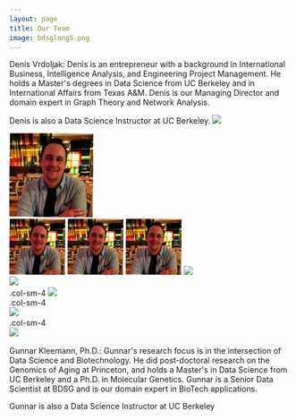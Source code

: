 ```yaml
---
layout: page
title: Our Team
image: bdsglong5.png
---
```


<div class="row">
  <div class="col-md-8" markdown="1">
  Denis Vrdoljak: Denis is an entrepreneur with a background in International Business, Intelligence Analysis, and Engineering Project Management. He holds a Master's degrees in  Data Science from UC Berkeley and in International Affairs from Texas A&M. Denis is our Managing Director and domain expert in Graph Theory and Network Analysis.

  Denis is also a Data Science Instructor at UC Berkeley.
<img src="{{ site.baseurl }}/img/drawingFl2.jpg">


</div>
  <div class="col-md-4" markdown="1">
  <img height="150px" class="center-block" src="img/DVrdoljak.jpg">
  </div>
</div> 


</div>
  <div class="col-md-4" markdown="1">
  <img height="100px" class="center-block" src="img/DVrdoljak.jpg">
    <img height="100px" class="center-block" src="img/DVrdoljak.jpg">
        <img height="100px" class="center-block" src="img/DVrdoljak.jpg">
  <img height="100px" class="center-block" src="{{ site.baseurl }}/img/drawingFl2.jpg">
  </div>
  
  </div>
  <div class="col-md-4" markdown="1">
  <img height="100px" class="center-block" src="{{ site.baseurl }}/img/drawingFl2.jpg">
  </div>

<div class="row">
  <div class="col-sm-4">.col-sm-4
    <img height="100px" class="center-block" src="{{ site.baseurl }}/img/drawingFl2.jpg"></div>
  <div class="col-sm-4">.col-sm-4</div>
    <img height="100px" class="center-block" src="{{ site.baseurl }}/img/drawingFl2.jpg">
  <div class="col-sm-4">.col-sm-4</div>
    <img height="100px" class="center-block" src="{{ site.baseurl }}/img/drawingFl2.jpg">
</div>

Gunnar Kleemann, Ph.D.: Gunnar's research focus is in the intersection of Data Science and Biotechnology. He did post-doctoral research on the Genomics of Aging at Princeton, and holds a Master's in Data Science from UC Berkeley and a Ph.D. in Molecular Genetics. Gunnar is a Senior Data Scientist at BDSG and is our domain expert in BioTech applications.

Gunnar is also a Data Science Instructor at UC Berkeley



